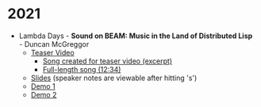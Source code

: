 # 2021

* Lambda Days - **Sound on BEAM: Music in the Land of Distributed Lisp** - Duncan McGreggor
  * [Teaser Video](https://www.youtube.com/watch?v=cfpAsvHW2i4)
    * [Song created for teaser video (excerpt)](https://soundcloud.com/forgotten-tones/conjvnctio-iovis-et-satvrni-excerpt)
    * [Full-length song (12:34)](https://soundcloud.com/forgotten-tones/conivnctio-iovis-et-satvrni)
  * [Slides](./lambda-days-2021/) (speaker notes are viewable after hitting 's')
  * [Demo 1](https://www.youtube.com/watch?v=DI3UcPAdayo)
  * [Demo 2](https://www.youtube.com/watch?v=-mTUNt3N5AU)


